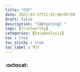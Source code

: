 ```yaml
---
title: "CH7"
date: 2021-01-17T21:31:46+09:00
draft: false
description: "[ABtesting] "
tags: [Trustworthy]
categories: [DataAnalysis]
toc : true
toc_sticky : true
toc_label : 목차
---
```


### :octocat:
